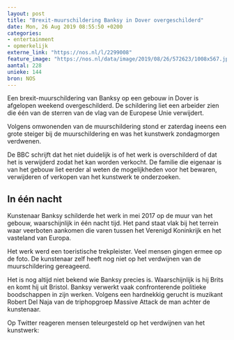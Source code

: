 ```yaml
---
layout: post
title: "Brexit-muurschildering Banksy in Dover overgeschilderd"
date: Mon, 26 Aug 2019 08:55:50 +0200
categories: 
- entertainment 
- opmerkelijk 
externe_link: "https://nos.nl/l/2299008"
feature_image: "https://nos.nl/data/image/2019/08/26/572623/1008x567.jpg"
aantal: 228
unieke: 144
bron: NOS
---
```


<p>Een brexit-muurschildering van Banksy op een gebouw in Dover is afgelopen weekend overgeschilderd. De schildering liet een arbeider zien die één van de sterren van de vlag van de Europese Unie verwijdert.</p>
<p>Volgens omwonenden van de muurschildering stond er zaterdag ineens een grote steiger bij de muurschildering en was het kunstwerk zondagmorgen verdwenen.</p>
<p>De BBC schrijft dat het niet duidelijk is of het werk is overschilderd of dat het is verwijderd zodat het kan worden verkocht. De familie die eigenaar is van het gebouw liet eerder al weten de mogelijkheden voor het bewaren, verwijderen of verkopen van het kunstwerk te onderzoeken.</p>
<h2>In één nacht</h2>
<p>Kunstenaar Banksy schilderde het werk in mei 2017 op de muur van het gebouw, waarschijnlijk in één nacht tijd. Het pand staat vlak bij het terrein waar veerboten aankomen die varen tussen het Verenigd Koninkrijk en het vasteland van Europa.</p>
<p>Het werk werd een toeristische trekpleister. Veel mensen gingen ermee op de foto. De kunstenaar zelf heeft nog niet op het verdwijnen van de muurschildering gereageerd.</p>
<p>Het is nog altijd niet bekend wie Banksy precies is. Waarschijnlijk is hij Brits en komt hij uit Bristol. Banksy verwerkt vaak confronterende politieke boodschappen in zijn werken. Volgens een hardnekkig gerucht is muzikant Robert Del Naja van de triphopgroep Massive Attack de man achter de kunstenaar.</p>
<p>Op Twitter reageren mensen teleurgesteld op het verdwijnen van het kunstwerk:</p>

